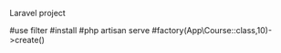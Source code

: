Laravel project






#use filter
#install
#php artisan serve
#factory(App\Course::class,10)->create()